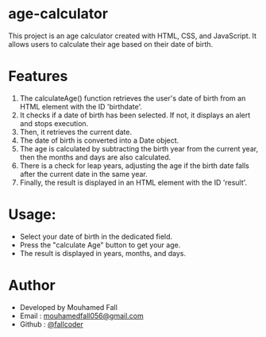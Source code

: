 # age-calculator 
This project is an age calculator created with HTML, CSS, and JavaScript. It allows users to calculate their age based on their date of birth.

# Features
1. The calculateAge() function retrieves the user's date of birth from an HTML element with the ID 'birthdate'.
2. It checks if a date of birth has been selected. If not, it displays an alert and stops execution.
3. Then, it retrieves the current date.
4. The date of birth is converted into a Date object.
5. The age is calculated by subtracting the birth year from the current year, then the months and days are also calculated.
6. There is a check for leap years, adjusting the age if the birth date falls after the current date in the same year.
7. Finally, the result is displayed in an HTML element with the ID 'result'.

# Usage:
* Select your date of birth in the dedicated field.
* Press the "calculate Age" button to get your age.
* The result is displayed in years, months, and days.

# Author
* Developed by Mouhamed Fall
* Email : mouhamedfall056@gmail.com
* Github : [@fallcoder](https://github.com/fallcoder)
